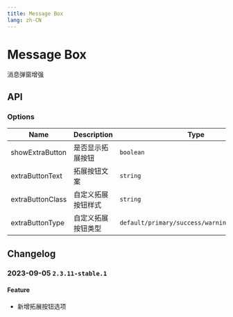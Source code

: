 ```yaml
---
title: Message Box
lang: zh-CN
---
```


# Message Box

消息弹窗增强

## API

### Options

| Name             | Description        | Type                                          | Default |
| ---------------- | ------------------ | --------------------------------------------- | ------- |
| showExtraButton  | 是否显示拓展按钮   | `boolean`                                     | false   |
| extraButtonText  | 拓展按钮文案       | `string`                                      | -       |
| extraButtonClass | 自定义拓展按钮样式 | `string`                                      | -       |
| extraButtonType  | 自定义拓展按钮类型 | `default/primary/success/warning/info/danger` | -       |

## Changelog

### 2023-09-05 `2.3.11-stable.1`

#### Feature

- 新增拓展按钮选项

